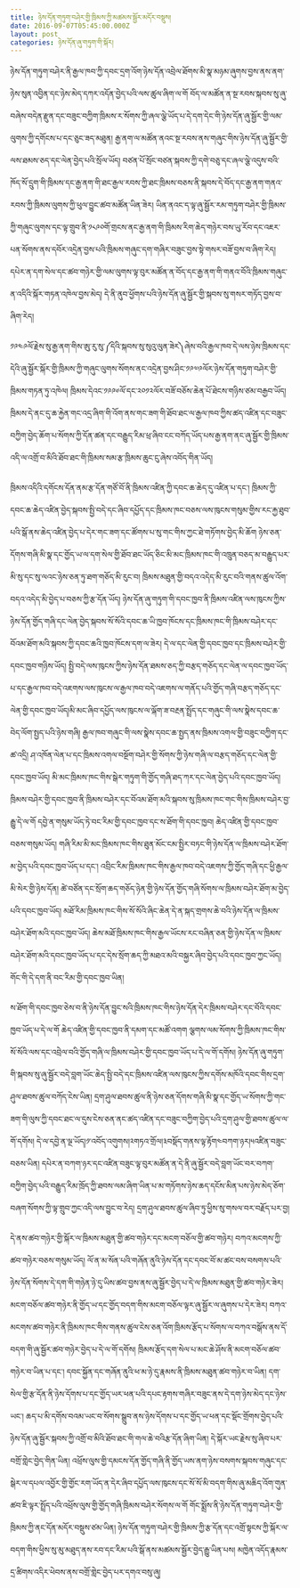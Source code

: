 ```yaml
---
title: ཉེས་དོན་གཏུག་བཤེར་གྱི་ཁྲིམས་ཀྱི་མཚམས་སྦྱོར་མདོར་བསྡུས།
date: 2016-09-07T05:45:00.000Z
layout: post
categories: ཉེས་དོན་ཞུ་གཏུག་གི་སྐོར།
---
```


ཉེས་དོན་གཏུག་བཤེར་ནི་རྒྱལ་ཁབ་ཀྱི་དབང་དྲག་འོག་ཉེས་དོན་འབྲེལ་ཐོགས་མི་སྣ་མཉམ་ཞུགས་བྱས་ནས་ནག་ཉེས་སུན་འབྱིན་དང་ཉེས་མེད་དཀར་འདོན་བྱེད་པའི་ལས་ཚུལ་ཞིག་ལ་གོ བོད་ལ་མཚོན་ན་སྔ་རབས་སྐབས་སུ་ཞུ་བཞེས་བདེན་རྫུན་དང་བཟུང་བཀྱིག་ཁྲིམས་ར་སོགས་ཀྱི་ཞལ་ལྕེ་ཡོད་པ་དེ་དག་དེང་གི་ཉེས་དོན་ཞུ་སྦྱོར་གྱི་ལམ་ལུགས་ཀྱི་དགོངས་པ་དང་ཅུང་ཟད་མཐུན། རྒྱ་ནག་ལ་མཚོན་ནའང་སྔ་རབས་ནས་གཞུང་གིས་ཉེས་དོན་ཞུ་སྦྱོར་གྱི་ལས་ཐམས་ཅད་དང་ལེན་བྱེད་པའི་སྲོལ་ཡོད། བཙན་པོ་སྲོང་བཙན་སྐབས་ཀྱི་དགེ་བཅུ་དང་ཞལ་ལྕེ་འདུས་བའི་ཁོད་སོ་དྲུག་གི་ཁྲིམས་དང་རྒྱ་ནག་གི་ཐང་རྒྱལ་རབས་ཀྱི་ཐང་ཁྲིམས་བཅས་ནི་སྐབས་དེ་བོད་དང་རྒྱ་ནག་གནའ་རབས་ཀྱི་ཁྲིམས་ལུགས་ཀྱི་ཕུལ་བྱུང་ཚབ་མཚོན་ཡིན་ཟེར། ཡིན་ནའང་ད་ལྟ་ཞུ་སྦྱོར་རམ་གཏུག་བཤེར་གྱི་ཁྲིམས་ཀྱི་གཞུང་ལུགས་དང་ལྟ་གྲུབ་ནི་༡༨༩༠གོ་གྲངས་ནང་རྒྱ་ནག་གི་ཁྲིམས་རིག་ཆེད་གཉེར་བས་ཡུ་རོབ་དང་འཇར་པན་སོགས་ནས་དབོར་འདྲེན་བྱས་པའི་ཁྲིམས་གཞུང་དག་གཞིར་བཟུང་བྱས་སྟེ་གསར་བཟོ་བྱས་བ་ཞིག་རེད། དཔེར་ན་དག་སེལ་དང་ཚབ་གཉེར་གྱི་ལམ་ལུགས་ལྟ་བུར་མཚོན་ན་བོད་དང་རྒྱ་ནག་གི་གནའ་བོའི་ཁྲིམས་གཞུང་ན་འདིའི་སྐོར་གཏན་འཁེལ་བྱས་མེད། དེ་ནི་ནུབ་ཕྱོགས་པའི་ཉེས་དོན་ཞུ་སྦྱོར་གྱི་སྐབས་སུ་གསར་གཏོད་བྱས་བ་ཞིག་རེད།

༡༩༤༩ལོ་རྗེས་སུ་རྒྱ་ནག་གིས་ཨུ་རུ་སུ་༼དེའི་སྐབས་སུ་སུའུ་ལུན་ཟེར༽ཞེས་བའི་རྒྱལ་ཁབ་དེ་ལས་ཉེས་ཁྲིམས་དང་དེའི་ཞུ་སྦྱོར་སྐོར་གྱི་ཁྲིམས་ཀྱི་གཞུང་ལུགས་སོགས་ནང་འདྲེན་བྱས་ཤིང་༡༩༧༩ལོར་ཉེས་དོན་གཏུག་བཤེར་གྱི་ཁྲིམས་གཏན་ཏུ་འཁེལ། ཁྲིམས་དེའང་༡༩༩༦ལོ་དང་༢༠༡༢ལོར་བཟོ་བཅོས་ཆེན་པོ་ཐེངས་གཉིས་ཙམ་བརྒྱབ་ཡོད། ཁྲིམས་དེ་ནང་དུ་ཆ་རྐྱེན་གང་འདྲ་ཞིག་གི་འོག་ནས་གང་ཟག་གི་ཐོབ་ཐང་ལ་རྒྱལ་ཁབ་ཀྱིས་ཚད་འཛིན་དང་བཟུང་བཀྱིག་བྱེད་ཆོག་པ་སོགས་ཀྱི་དོན་ཚན་དང་བརྒྱུད་རིམ་ཕྲ་ཞིབ་ངང་བཀོད་ཡོད་པས་རྒྱ་ནག་ནང་ཞུ་སྦྱོར་གྱི་ཁྲིམས་འདི་ལ་འགྲོ་བ་མིའི་ཐོབ་ཐང་གི་ཁྲིམས་སམ་རྩ་ཁྲིམས་ཆུང་ངུ་ཞེས་འབོད་གིན་ཡོད།

ཁྲིམས་འདིའི་དགོངས་དོན་ནམ་རྩ་དོན་གཙོ་བོ་ནི་ཁྲིམས་འཛིན་ཀྱི་དབང་ཆ་ཆེད་དུ་འཛིན་པ་དང་། ཁྲིམས་ཀྱི་དབང་ཆ་ཆེད་འཛིན་བྱེད་སྐབས་སྤྱི་བདེ་དང་ཞིབ་དཔྱོད་དང་ཁྲིམས་ཁང་བཅས་ལས་ཁུངས་གསུམ་གྱིས་རང་རྐྱ་ཐུབ་པའི་སྒོ་ནས་ཆེད་འཛིན་བྱེད་པ་དེར་གང་ཟག་དང་ཚོགས་པ་སུ་གང་གིས་ཀྱང་ཐེ་གཏོགས་བྱེད་མི་ཆོག ཉེས་ཅན་དོགས་གཞི་མི་སྣ་དང་གྱོད་ཡ་ལ་དག་སེལ་གྱི་ཐོབ་ཐང་ཡོད་ཅིང་མི་མང་ཁྲིམས་ཁང་གི་འཁྲུན་བཅད་མ་བརྒྱུད་པར་མི་སུ་དང་སུ་ལའང་ཉེས་ཅན་ཏུ་ཐག་གཅོད་མི་རུང་བ། ཁྲིམས་མཐུན་གྱི་བདའ་འདེད་མི་རུང་བའི་གནས་ཚུལ་འོག་བདའ་འདེད་མི་བྱེད་པ་བཅས་ཀྱི་རྩ་དོན་ཡོད། ཉེས་དོན་ཞུ་གཏུག་གི་དབང་ཁྱབ་ནི་ཁྲིམས་འཛིན་ལས་ཁུངས་ཀྱིས་ཉེས་དོན་གྱོད་གཞི་དང་ལེན་བྱེད་སྐབས་སོ་སོའི་དབང་ཆ་ཡི་ཁྱབ་ཁོངས་དང་ཁྲིམས་ཁང་གི་ཁྲིམས་བཤེར་དང་བོའམ་ཐོག་མའི་སྐབས་ཀྱི་དབང་ཆའི་ཁྱབ་ཁོངས་དག་ལ་ཟེར། དེ་ལ་དང་ལེན་གྱི་དབང་ཁྱབ་དང་ཁྲིམས་བཤེར་གྱི་དབང་ཁྱབ་གཉིས་ཡོད། སྤྱི་བདེ་ལས་ཁུངས་ཀྱིས་ཉེས་དོན་ཐམས་ཅད་ཀྱི་བརྩད་གཅོད་དང་ལེན་ལ་དབང་ཁྱབ་ཡོད་པ་དང་རྒྱལ་ཁབ་བདེ་འཇགས་ལས་ཁུངས་ལ་རྒྱལ་ཁབ་བདེ་འཇགས་ལ་གནོད་པའི་གྱོད་གཞི་བརྩད་གཅོད་དང་ལེན་གྱི་དབང་ཁྱབ་ཡོད།མི་མང་ཞིབ་དཔྱོད་ལས་ཁུངས་ལ་ལྐོག་ཟ་བརྔན་སྤྲོད་དང་གཞུང་གི་ལས་སྣེས་དབང་ཆ་བེད་ལོག་སྤྱད་པའི་ཉེས་གཞི། རྒྱལ་ཁབ་གཞུང་གི་ལས་སྣེས་དབང་ཆ་སྤྱད་ནས་ཁྲིམས་འགལ་གྱི་བཟུང་བཀྱིག་དང་ཚ་འདྲི། ཤ་འཁོན་ལེན་པ་དང་ཁྲིམས་འགལ་བསྔོག་བཤེར་གྱི་སོགས་ཀྱི་ཉེས་གཞི་ལ་བརྩད་གཅོད་དང་ལེན་གྱི་དབང་ཁྱབ་ཡོད། མི་མང་ཁྲིམས་ཁང་གིས་སྒེར་གཏུག་གི་གྱོད་གཞི་ཐད་ཀར་དང་ལེན་བྱེད་པའི་དབང་ཁྱབ་ཡོད། ཁྲིམས་བཤེར་གྱི་དབང་ཁྱབ་ནི་ཁྲིམས་བཤེར་དང་བོའམ་ཐོག་མའི་སྐབས་སུ་ཁྲིམས་ཁང་གང་གིས་ཁྲིམས་བཤེར་བྱ་རྒྱུ་དེ་ལ་གོ དབྱེ་ན་གསུམ་ཡོད་ཏེ་བང་རིམ་གྱི་དབང་ཁྱབ་དང་ས་ཐོག་གི་དབང་ཁྱབ། ཆེད་འཛིན་གྱི་དབང་ཁྱབ་བཅས་གསུམ་ཡོད། གཞི་རིམ་མི་མང་ཁྲིམས་ཁང་གིས་ཐུན་མོང་ངམ་སྤྱིར་བཏང་གི་ཉེས་དོན་ལ་ཁྲིམས་བཤེར་ཐོག་མ་བྱེད་པའི་དབང་ཁྱབ་ཡོད་པ་དང་། འབྲིང་རིམ་ཁྲིམས་ཁང་གིས་རྒྱལ་ཁབ་བདེ་འཇགས་ཀྱི་གྱོད་གཞི་དང་ཕྱི་རྒྱལ་མི་སེར་གྱི་ཉེས་དོན། ཚེ་བཙོན་དང་སྲོག་ཆད་གཅོད་ཉེན་གྱི་ཉེས་དོན་གྱོད་གཞི་སོགས་ལ་ཁྲིམས་བཤེར་ཐོག་མ་བྱེད་པའི་དབང་ཁྱབ་ཡོད། མཐོ་རིམ་ཁྲིམས་ཁང་གིས་སོ་སོའི་ཞིང་ཆེན་དེ་ན་སྐད་གྲགས་ཆེ་བའི་ཉེས་དོན་ལ་ཁྲིམས་བཤེར་ཐོག་མའི་དབང་ཁྱབ་ཡོད། ཆེས་མཐོ་ཁྲིམས་ཁང་གིས་རྒྱལ་ཡོངས་རང་བཞིན་ཅན་གྱི་ཉེས་དོན་ལ་ཁྲིམས་བཤེར་ཐོག་མའི་དབང་ཁྱབ་ཡོད་པ་དང་དེས་སྲོག་ཆད་ཀྱི་མཐའ་མའི་བསྐྱར་ཞིབ་བྱེད་པའི་དབང་ཁྱབ་ཀྱང་ཡོད། གོང་གི་དེ་དག་ནི་བང་རིམ་གྱི་དབང་ཁྱབ་ཡིན།

ས་ཐོག་གི་དབང་ཁྱབ་ཅེས་བ་ནི་ཉེས་དོན་བྱུང་སའི་ཁྲིམས་ཁང་གིས་ཉེས་དོན་དེར་ཁྲིམས་བཤེར་དང་བོའི་དབང་ཁྱབ་ཡོད་པ་དེ་ལ་གོ ཆེད་འཛིན་གྱི་དབང་ཁྱབ་ནི་དམག་དང་མཚོ་འགག ལྕགས་ལམ་སོགས་ཀྱི་ཁྲིམས་ཁང་གིས་སོ་སོའི་ལས་དང་འབྲེལ་བའི་གྱོད་གཞི་ལ་ཁྲིམས་བཤེར་གྱི་དབང་ཁྱབ་ཡོད་པ་དེ་ལ་གོ་དགོས། ཉེས་དོན་ཞུ་གཏུག་གི་སྐབས་སུ་ཞུ་སྦྱོར་བདེ་བླག་ཡོང་ཆེད་སྤྱི་བདེ་དང་ཁྲིམས་འཛིན་ལས་ཁུངས་ཀྱིས་དགོས་མཁོའི་དབང་གིས་དྲག་ཤུལ་ཐབས་ཚུལ་བཀོད་ངེས་ཡིན། དྲག་ཤུལ་ཐབས་ཚུལ་ནི་ཉེས་ཅན་དོགས་གཞི་མི་སྣ་དང་གྱོད་ཡ་སོགས་ཀྱི་གང་ཟག་གི་ལུས་ཀྱི་དབང་ཐང་ལ་དུས་ངེས་ཅན་ནང་ཚད་འཛིན་དང་བཟུང་བཀྱིག་བྱེད་པའི་དྲག་ཤུལ་གྱི་ཐབས་ཚུལ་ལ་གོ་དགོས། དེ་ལ་དབྱེ་ན་ལྔ་ཡོད།༡་འབོད་འགུགས།༢གཏའ་གྲོལ།༣བསྡོད་གནས་ལྟ་རྟོག༤བཀག་ཉར།༥འཛིན་བཟུང་བཅས་ཡིན། དཔེར་ན་བཀག་ཉར་དང་འཛིན་བཟུང་ལྟ་བུར་མཚོན་ན་དེ་ནི་ཞུ་སྦྱོར་བདེ་བླག་ཡོང་བར་བཀག་བཀྱིག་བྱེད་པའི་བརྒྱུད་རིམ་ཁྲོད་ཀྱི་ཐབས་ལམ་ཞིག་ཡིན་པ་མ་གཏོགས་ཉེས་ཆད་དངོས་མིན་པས་ཉེས་མེད་ཅོག་བཞག་སོགས་ཀྱི་ལྟ་གྲུབ་ཀྱང་འདི་ལས་བྱུང་བ་རེད། དྲག་ཤུལ་ཐབས་ཚུལ་ཞིབ་ཏུ་ཕྱིས་སུ་གསལ་བར་བརྗོད་པར་བྱ།

དེ་ནས་ཚབ་གཉེར་གྱི་སྐོར་ལ་ཁྲིམས་མཐུན་གྱི་ཚབ་གཉེར་དང་མངག་བཅོལ་གྱི་ཚབ་གཉེར། བཀའ་མངགས་ཀྱི་ཚབ་གཉེར་བཅས་གསུམ་ཡོད། ལོ་ན་མ་སོན་པའི་གཞོན་ནུའི་ཉེས་དོན་དང་དབང་བོ་མ་ཚང་བས་བསགས་པའི་ཉེས་དོན་སོགས་དེ་དག་གི་གཉེན་ཉེ་དུ་ཡིས་ཚབ་བྱས་ནས་ཞུ་སྦྱོར་བྱེད་པ་དེ་ལ་ཁྲིམས་མཐུན་གྱི་ཚབ་གཉེར་ཟེར། མངག་བཅོལ་ཚབ་གཉེར་ནི་གྱོད་ཡ་དང་གྱོད་བདག་གིས་མངག་བཅོལ་ལྟར་ཞུ་སྦྱོར་ལ་ཞུགས་པ་དེར་ཟེར། བཀའ་མངགས་ཚབ་གཉེར་ནི་ཁྲིམས་ཁང་གིས་གནས་ཚུལ་ངེས་ཅན་འོག་ཁྲིམས་རྩོད་པ་སོགས་ལ་བཀའ་བསྒོས་ནས་དོ་བདག་གི་ཞུ་སྦྱོར་ཚབ་གཉེར་བྱེད་པ་དེ་ལ་གོ་དགོས། ཁྲིམས་རྩོད་དག་སེལ་པ་མང་ཆེ་ཤོས་ནི་མངག་བཅོལ་ཚབ་གཉེར་བ་ཡིན་པ་དང་། དབང་སྐྱོན་དང་གཞོན་ནུའི་ཕ་མ་ཉེ་དུ་རྣམས་ནི་ཁྲིམས་མཐུན་ཚབ་གཉེར་བ་ཡིན། དག་སེལ་གྱི་རྩ་དོན་ནི་ཉེས་དོགས་པ་དང་གྱོད་ཡར་ཕན་པའི་དཔང་རྟགས་གཞིར་བཟུང་ནས་དེ་དག་ཉེས་མེད་དང་ཉེས་ཡང་། ཆད་པ་མི་དགོས་བའམ་ཡང་བ་སོགས་སྒྲུབ་ནས་ཉེས་དོགས་པ་དང་གྱོད་ཡ་ཕན་དང་སྡོང་གྲོགས་བྱེད་པའི་ཉེས་དོན་ཞུ་སྦྱོར་སྐབས་ཀྱི་འགྲོ་བ་མིའི་ཐོབ་ཐང་གི་གལ་ཆེ་བའིརྩ་དོན་ཞིག་ཡིན། དེ་སྐོར་ཡང་རྗེས་སུ་ཞིབ་པར་བགྲོ་གླེང་བྱེད་གིན་ཡིན། འཕྲོས་ལུས་གྱི་དམངས་དོན་གྱོད་གཞི་ནི་གྱོད་ཡས་ནག་ཉེས་བསགས་སྐབས་གཞུང་དང་སྒེར་ལ་དཔལ་འབྱོར་གྱི་གྱོང་རག་ཡོད་ན་དེར་ཞིབ་དཔྱོད་ལས་ཁུངས་དང་སོ་སོ་མི་བདག་གིས་ཞུ་མཆིད་འོག་གུན་ཚབ་ཇི་ལྟར་སྤྲོད་པའི་འཕྲོས་ལུས་གྱི་གྱོད་གཞི་ཁྲིམས་བཤེར་སོགས་ལ་གོ གོང་སྨྲོས་ནི་ཉེས་དོན་གཏུག་བཤེར་གྱི་ཁྲིམས་ཀྱི་ནང་དོན་མདོར་བསྡུས་ཙམ་ཡིན། ཉེས་དོན་གཏུག་བཤེར་གྱི་ཁྲིམས་ཀྱི་རྩ་དོན་དང་འགྲོ་སྟངས་ཀྱི་སྐོར་ལ་བདག་གིས་ཕྱིས་སུ་མུ་མཐུད་ནས་རབ་དང་རིམ་པའི་སྒོ་ནས་མཚམས་སྦྱོར་བྱེད་རྒྱུ་ཡིན་པས། མཁྱེན་འདོད་རྣམས་དྲ་ཚིགས་འདིར་ཕེབས་ནས་བགྲོ་གླེང་བྱེད་པར་དགའ་བསུ་ཞུ།
